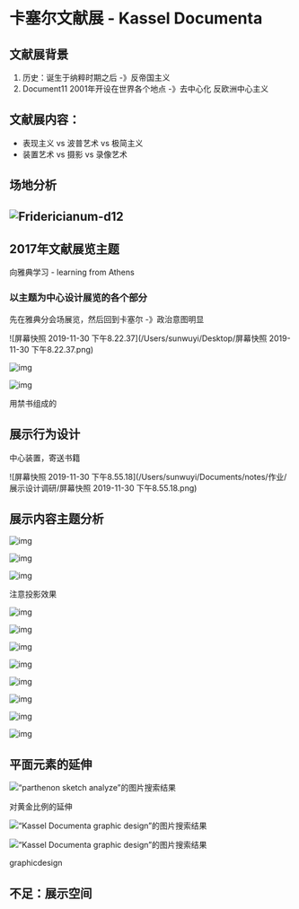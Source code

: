 # 卡塞尔文献展 - **Kassel Documenta**

## 文献展背景

1. 历史：诞生于纳粹时期之后 -》反帝国主义
2. Document11 2001年开设在世界各个地点 -》去中心化 反欧洲中心主义



## 文献展内容：

* 表现主义 vs 波普艺术 vs 极简主义
* 装置艺术 vs 摄影 vs 录像艺术

## 场地分析

## ![Fridericianum-d12](/Users/sunwuyi/Documents/notes/作业/展示设计调研/Fridericianum-d12.png)

## 2017年文献展览主题

向雅典学习 -  learning from Athens

### 以主题为中心设计展览的各个部分



先在雅典分会场展览，然后回到卡塞尔 -》政治意图明显

![屏幕快照 2019-11-30 下午8.22.37](/Users/sunwuyi/Desktop/屏幕快照 2019-11-30 下午8.22.37.png)

![img](/Users/sunwuyi/Documents/notes/作业/展示设计调研/d14_Marta_Minujin_The_Parthenon_of_Books_©_Mathias_Voelzke-003_4.jpg,1440.png)

![img](/Users/sunwuyi/Documents/notes/作业/展示设计调研/v2-e2b9de6b3b8cf5b411501a346fd40ee3_hd.png)

用禁书组成的

## 展示行为设计

中心装置，寄送书籍

![屏幕快照 2019-11-30 下午8.55.18](/Users/sunwuyi/Documents/notes/作业/展示设计调研/屏幕快照 2019-11-30 下午8.55.18.png)

## 展示内容主题分析

![img](/Users/sunwuyi/Documents/notes/作业/展示设计调研/055_dyvikkahlen_l11_web-1860x1500-q80.png)

![img](/Users/sunwuyi/Documents/notes/作业/展示设计调研/v2-7f6206d18d29854c9761025340902754_hd.png)

![img](/Users/sunwuyi/Documents/notes/作业/展示设计调研/055_l12-a4-1224x1500-q80.png)

注意投影效果

![img](/Users/sunwuyi/Documents/notes/作业/展示设计调研/v2-93dadfc5150f07a72ac37e9e1ab4ded7_hd.png)

![img](/Users/sunwuyi/Documents/notes/作业/展示设计调研/v2-e1723c5ae3673e5e5415f85f312cfebf_hd.png)

![img](/Users/sunwuyi/Documents/notes/作业/展示设计调研/v2-42986bbaee0af21ba91493c7c8f9aba1_hd.png)

![img](/Users/sunwuyi/Documents/notes/作业/展示设计调研/v2-69433e59a75c6f306391cbd6b79c1df7_hd.png)

![img](/Users/sunwuyi/Documents/notes/作业/展示设计调研/v2-9ee9ff6def52d58e46d591cfa63da10f_hd.png)

![img](/Users/sunwuyi/Documents/notes/作业/展示设计调研/v2-afc0f0a86e21cb998fef891ecbf9834f_hd.png)

![img](/Users/sunwuyi/Documents/notes/作业/展示设计调研/v2-cb0ebb353a0f50e6e9f8499152e4b997_hd.png)

![img](/Users/sunwuyi/Documents/notes/作业/展示设计调研/v2-3759a2232260539688416927cc9f15cb_hd.png)

## 平面元素的延伸

![“parthenon sketch analyze”的图片搜索结果](/Users/sunwuyi/Documents/notes/作业/展示设计调研/aa188e3cea1721cb436c72306a3b5c9f.png)

对黄金比例的延伸

![“Kassel Documenta graphic design”的图片搜索结果](/Users/sunwuyi/Documents/notes/作业/展示设计调研/unnamed-2.png)

![“Kassel Documenta graphic design”的图片搜索结果](/Users/sunwuyi/Documents/notes/作业/展示设计调研/Vier5-Paris-Kassel.png)

graphicdesign

## 不足：展示空间








